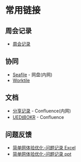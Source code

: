 # 常用链接

## 周会记录

- <i class="fal fa-users"></i> [周会记录](https://ued.jovi.cc/weeklymeeting/)

## 协同

- <i class="fal fa-hdd-o"></i> [Seafile](http://ued.jovi.cc) - 网盘(内网)
- <i class="fab fa-trello"></i> [Worktile](https://jd100.worktile.com)

## 文档

- <i class="fal fa-globe"></i> [ 分享记录](http://wiki.jiandan100.cn:8090/pages/viewpage.action?pageId=287246465) - Confluence(内网)
- <i class="fal fa-file-text"></i> [UED组OKR](http://wiki.jiandan100.cn:8090/pages/viewpage.action?pageId=284558813) - Confluence

## 问题反馈

- [简单网体验优化-问题记录 Excel](https://shimo.im/sheets/bGvtxHIBEtInkvpo/)
- [简单网体验优化-问题记录 ppt](https://shimo.im/slides/9qqf2KB0sNQD8oQC/)